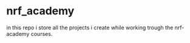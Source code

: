 # nrf_academy
in this repo i store all the projects i create while working trough the nrf-academy courses.
